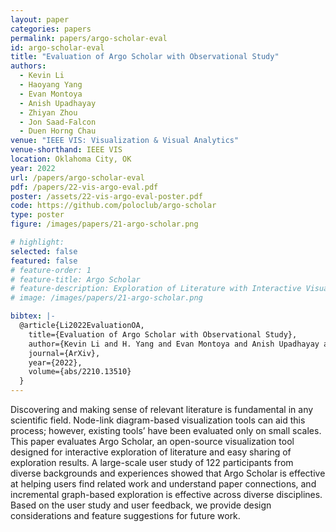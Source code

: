 ```yaml
---
layout: paper
categories: papers
permalink: papers/argo-scholar-eval
id: argo-scholar-eval
title: "Evaluation of Argo Scholar with Observational Study"
authors: 
  - Kevin Li
  - Haoyang Yang
  - Evan Montoya
  - Anish Upadhayay
  - Zhiyan Zhou
  - Jon Saad-Falcon
  - Duen Horng Chau
venue: "IEEE VIS: Visualization & Visual Analytics"
venue-shorthand: IEEE VIS
location: Oklahoma City, OK
year: 2022
url: /papers/argo-scholar-eval
pdf: /papers/22-vis-argo-eval.pdf
poster: /assets/22-vis-argo-eval-poster.pdf
code: https://github.com/poloclub/argo-scholar
type: poster
figure: /images/papers/21-argo-scholar.png

# highlight:
selected: false
featured: false
# feature-order: 1
# feature-title: Argo Scholar
# feature-description: Exploration of Literature with Interactive Visualization
# image: /images/papers/21-argo-scholar.png

bibtex: |-
  @article{Li2022EvaluationOA,
    title={Evaluation of Argo Scholar with Observational Study},
    author={Kevin Li and H. Yang and Evan Montoya and Anish Upadhayay and Zhiyan Zhou and Jon Saad-Falcon and Duen Horng Chau},
    journal={ArXiv},
    year={2022},
    volume={abs/2210.13510}
  }
---
```


Discovering and making sense of relevant literature is fundamental in any scientific field. Node-link diagram-based visualization tools can aid this process; however, existing tools’ have been evaluated only on small scales. This paper evaluates Argo Scholar, an open-source visualization tool designed for interactive exploration of literature and easy sharing of exploration results. A large-scale user study of 122 participants from diverse backgrounds and experiences showed that Argo Scholar is effective at helping users find related work and understand paper connections, and incremental graph-based exploration is effective across diverse disciplines. Based on the user study and user feedback, we provide design considerations and feature suggestions for future work.
